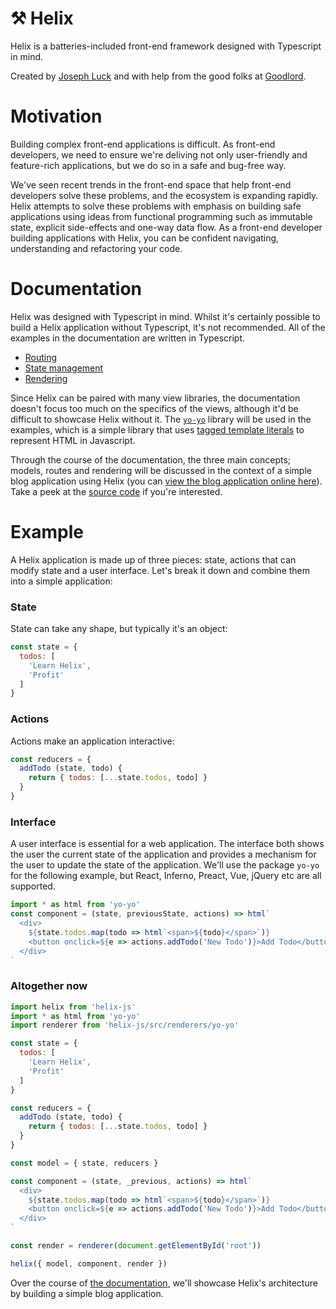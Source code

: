# ⚒ Helix

Helix is a batteries-included front-end framework designed with Typescript in mind.

Created by [Joseph Luck](http://www.josephluck.co.uk/) and with help from the good folks at [Goodlord](http://www.goodlord.co).

# Motivation

Building complex front-end applications is difficult. As front-end developers, we need to ensure we're deliving not only user-friendly and feature-rich applications, but we do so in a safe and bug-free way.

We've seen recent trends in the front-end space that help front-end developers solve these problems, and the ecosystem is expanding rapidly. Helix attempts to solve these problems with emphasis on building safe applications using ideas from functional programming such as immutable state, explicit side-effects and one-way data flow. As a front-end developer building applications with Helix, you can be confident navigating, understanding and refactoring your code.

# Documentation

Helix was designed with Typescript in mind. Whilst it's certainly possible to build a Helix application without Typescript, it's not recommended. All of the examples in the documentation are written in Typescript.

- [Routing](https://josephluck.gitbooks.io/helix/Views/)
- [State management](https://josephluck.gitbooks.io/helix/Models/)
- [Rendering](https://josephluck.gitbooks.io/helix/Rendering/Rendering.html)

Since Helix can be paired with many view libraries, the documentation doesn't focus too much on the specifics of the views, although it'd be difficult to showcase Helix without it. The [`yo-yo`](https://github.com/maxogden/yo-yo) library will be used in the examples, which is a simple library that uses [tagged template literals](https://developer.mozilla.org/en-US/docs/Web/javascript/Reference/Template_literals) to represent HTML in Javascript.

Through the course of the documentation, the three main concepts; models, routes and rendering will be discussed in the context of a simple blog application using Helix (you can [view the blog application online here](http://helix-blog.surge.sh)). Take a peek at the [source code](http://github.com/josephluck/helix/tree/master/examples/blog) if you're interested.

# Example

A Helix application is made up of three pieces: state, actions that can modify state and a user interface. Let's break it down and combine them into a simple application:

### State

State can take any shape, but typically it's an object:

```JavaScript
const state = {
  todos: [
    'Learn Helix',
    'Profit'
  ]
}
```

### Actions

Actions make an application interactive: 

```JavaScript
const reducers = {
  addTodo (state, todo) {
    return { todos: [...state.todos, todo] }
  }
}
```

### Interface

A user interface is essential for a web application. The interface both shows the user the current state of the application and provides a mechanism for the user to update the state of the application. We'll use the package `yo-yo` for the following example, but React, Inferno, Preact, Vue, jQuery etc are all supported.

```JavaScript
import * as html from 'yo-yo'
const component = (state, previousState, actions) => html`
  <div>
    ${state.todos.map(todo => html`<span>${todo}</span>`)}
    <button onclick=${e => actions.addTodo('New Todo')}>Add Todo</button>
  </div>
`
```

### Altogether now

```JavaScript
import helix from 'helix-js'
import * as html from 'yo-yo'
import renderer from 'helix-js/src/renderers/yo-yo'

const state = {
  todos: [
    'Learn Helix',
    'Profit'
  ]
}

const reducers = {
  addTodo (state, todo) {
    return { todos: [...state.todos, todo] }
  }
}

const model = { state, reducers }

const component = (state, _previous, actions) => html`
  <div>
    ${state.todos.map(todo => html`<span>${todo}</span>`)}
    <button onclick=${e => actions.addTodo('New Todo')}>Add Todo</button>
  </div>
`

const render = renderer(document.getElementById('root'))

helix({ model, component, render })
```

Over the course of [the documentation](https://josephluck.gitbooks.io/helix), we'll showcase Helix's architecture by building a simple blog application.
